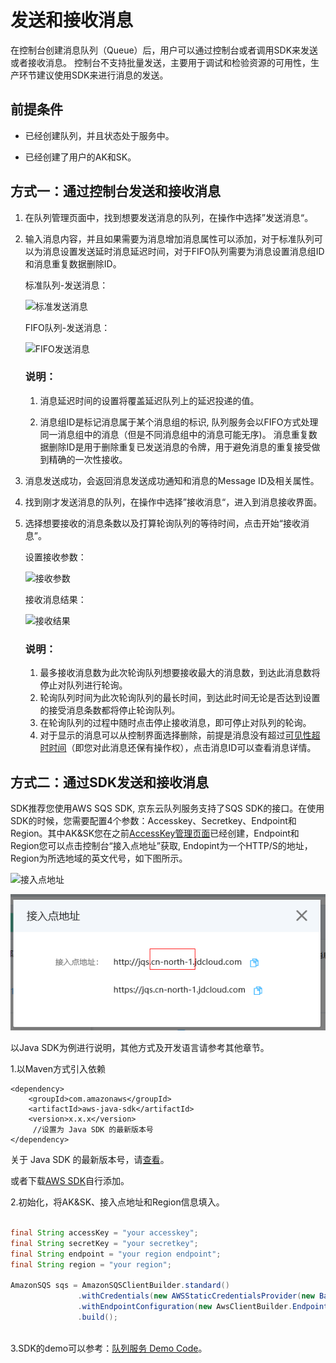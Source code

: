 # 发送和接收消息

在控制台创建消息队列（Queue）后，用户可以通过控制台或者调用SDK来发送或者接收消息。
控制台不支持批量发送，主要用于调试和检验资源的可用性，生产环节建议使用SDK来进行消息的发送。



## 前提条件

- 已经创建队列，并且状态处于服务中。

- 已经创建了用户的AK和SK。

  

## 方式一：通过控制台发送和接收消息

1. 在队列管理页面中，找到想要发送消息的队列，在操作中选择”发送消息“。

2. 输入消息内容，并且如果需要为消息增加消息属性可以添加，对于标准队列可以为消息设置发送延时消息延迟时间，对于FIFO队列需要为消息设置消息组ID和消息重复数据删除ID。

   标准队列-发送消息：

   ![标准发送消息](../../../../image/Internet-Middleware/Queue-Service/入门指南-03.png)

   FIFO队列-发送消息：

   ![FIFO发送消息](../../../../image/Internet-Middleware/Queue-Service/入门指南-04.png)

   ### 说明：

   1. 消息延迟时间的设置将覆盖延迟队列上的延迟投递的值。

   2. 消息组ID是标记消息属于某个消息组的标识, 队列服务会以FIFO方式处理同一消息组中的消息（但是不同消息组中的消息可能无序)。    消息重复数据删除ID是用于删除重复已发送消息的令牌，用于避免消息的重复接受做到精确的一次性接收。

      

3. 消息发送成功，会返回消息发送成功通知和消息的Message ID及相关属性。

4. 找到刚才发送消息的队列，在操作中选择”接收消息“，进入到消息接收界面。

5. 选择想要接收的消息条数以及打算轮询队列的等待时间，点击开始“接收消息”。

   设置接收参数：

   ![接收参数](../../../../image/Internet-Middleware/Queue-Service/入门指南-05.png)

   接收消息结果：

   ![接收结果](../../../../image/Internet-Middleware/Queue-Service/入门指南-06.png)

   ### 说明：

   1. 最多接收消息数为此次轮询队列想要接收最大的消息数，到达此消息数将停止对队列进行轮询。
   2. 轮询队列时间为此次轮询队列的最长时间，到达此时间无论是否达到设置的接受消息条数都将停止轮询队列。
   3. 在轮询队列的过程中随时点击停止接收消息，即可停止对队列的轮询。
   4. 对于显示的消息可以从控制界面选择删除，前提是消息没有超过[可见性超时时间](../Introduction/Core-Concepts.md)（即您对此消息还保有操作权），点击消息ID可以查看消息详情。

   



## 方式二：通过SDK发送和接收消息

SDK推荐您使用AWS SQS SDK, 京东云队列服务支持了SQS SDK的接口。在使用SDK的时候，您需要配置4个参数：Accesskey、Secretkey、Endpoint和Region。其中AK&SK您在之前[AccessKey管理页面](https://uc.jdcloud.com/account/accesskey)已经创建，Endpoint和Region您可以点击控制台“接入点地址”获取, Endopint为一个HTTP/S的地址，Region为所选地域的英文代号，如下图所示。

![接入点地址](../../../../image/Internet-Middleware/Queue-Service/入门指南-07.png)

![地址信息](../../../../image/Internet-Middleware/Queue-Service/入门指南--接入点.png)





以Java SDK为例进行说明，其他方式及开发语言请参考其他章节。

1.以Maven方式引入依赖

```
<dependency>  
    <groupId>com.amazonaws</groupId>  
    <artifactId>aws-java-sdk</artifactId>  
    <version>x.x.x</version>      
     //设置为 Java SDK 的最新版本号 
</dependency>
```

关于 Java SDK 的最新版本号，请[查看](https://mvnrepository.com/artifact/com.amazonaws/aws-java-sdk)。

或者下载[AWS SDK](https://aws.amazon.com/cn/sdk-for-java/)自行添加。

2.初始化，将AK&SK、接入点地址和Region信息填入。

   ```Java
   
  final String accessKey = "your accesskey";
  final String secretKey = "your secretkey";
  final String endpoint = "your region endpoint";
  final String region = "your region";
   
  AmazonSQS sqs = AmazonSQSClientBuilder.standard()
                  .withCredentials(new AWSStaticCredentialsProvider(new BasicAWSCredentials(accessKey,secretKey)))
                  .withEndpointConfiguration(new AwsClientBuilder.EndpointConfiguration(endpoint,region))
                  .build();
                  
   ```

3.SDK的demo可以参考：[队列服务 Demo Code](https://github.com/awsdocs/aws-doc-sdk-examples/tree/master/java/example_code/sqs)。
